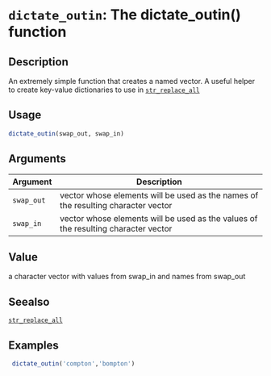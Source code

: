 # `dictate_outin`: The dictate_outin() function

## Description


 An extremely simple function that creates a named vector.
 A useful helper to create key-value dictionaries to use in [`str_replace_all`](str_replace_all.html) 


## Usage

```r
dictate_outin(swap_out, swap_in)
```


## Arguments

Argument      |Description
------------- |----------------
```swap_out```     |     vector whose elements will be used as the names of the resulting character vector
```swap_in```     |     vector whose elements will be used as the values of the resulting character vector

## Value


 a character vector with values from swap_in and names from swap_out


## Seealso


 [`str_replace_all`](str_replace_all.html) 


## Examples

```r 
 dictate_outin('compton','bompton')
 
 ``` 

